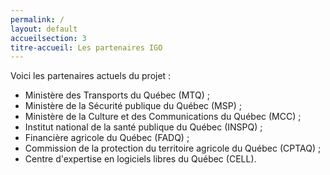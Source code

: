 ```yaml
---
permalink: /
layout: default
accueilsection: 3
titre-accueil: Les partenaires IGO
---
```


Voici les partenaires actuels du projet :   

- Ministère des Transports du Québec (MTQ) ; 
- Ministère de la Sécurité publique du Québec (MSP) ; 
- Ministère de la Culture et des Communications du Québec (MCC) ;
- Institut national de la santé publique du Québec (INSPQ) ;
- Financière agricole du Québec (FADQ) ;
- Commission de la protection du territoire agricole du Québec (CPTAQ) ;
- Centre d'expertise en logiciels libres du Québec (CELL).
